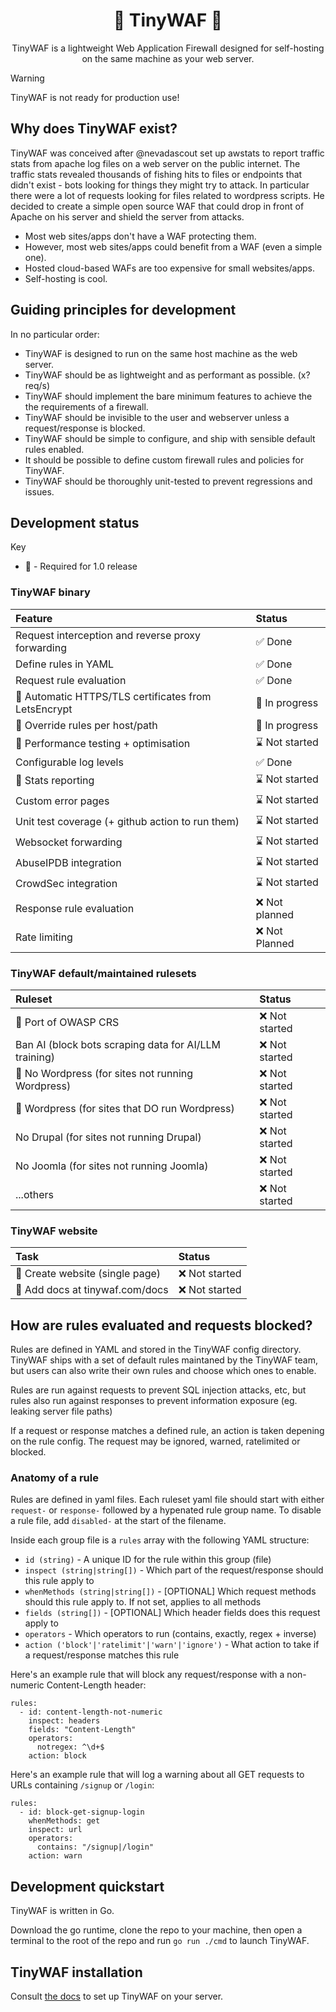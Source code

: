 <h1 align="center">🚧 TinyWAF 🚧</h1>

<p align="center">
TinyWAF is a lightweight Web Application Firewall designed for self-hosting on
the same machine as your web server.
</p>

> [!WARNING]
> TinyWAF is not ready for production use!


## Why does TinyWAF exist?

TinyWAF was conceived after @nevadascout set up awstats to report traffic stats
from apache log files on a web server on the public internet. The traffic stats
revealed thousands of fishing hits to files or endpoints that didn't exist - bots
looking for things they might try to attack. In particular there were a lot of
requests looking for files related to wordpress scripts. He decided to create a
simple open source WAF that could drop in front of Apache on his server and
shield the server from attacks.

* Most web sites/apps don't have a WAF protecting them.
* However, most web sites/apps could benefit from a WAF (even a simple one).
* Hosted cloud-based WAFs are too expensive for small websites/apps.
* Self-hosting is cool.


## Guiding principles for development

In no particular order:

* TinyWAF is designed to run on the same host machine as the web server.
* TinyWAF should be as lightweight and as performant as possible. (x? req/s)
* TinyWAF should implement the bare minimum features to achieve the the requirements of a firewall.
* TinyWAF should be invisible to the user and webserver unless a request/response is blocked.
* TinyWAF should be simple to configure, and ship with sensible default rules enabled.
* It should be possible to define custom firewall rules and policies for TinyWAF.
* TinyWAF should be thoroughly unit-tested to prevent regressions and issues.


## Development status

Key
* :large_orange_diamond: - Required for 1.0 release

### TinyWAF binary

|**Feature**|**Status**|
|:---|:---|
| Request interception and reverse proxy forwarding | :white_check_mark: Done |
| Define rules in YAML | :white_check_mark: Done |
| Request rule evaluation | :white_check_mark: Done |
| :large_orange_diamond: Automatic HTTPS/TLS certificates from LetsEncrypt | :construction: In progress |
| :large_orange_diamond: Override rules per host/path | :construction: In progress |
| :large_orange_diamond: Performance testing + optimisation | :hourglass: Not started |
| Configurable log levels | :white_check_mark: Done |
| :large_orange_diamond: Stats reporting | :hourglass: Not started | <!-- aggregate telemetry for marketing site -->
| Custom error pages | :hourglass: Not started |
| Unit test coverage (+ github action to run them) | :hourglass: Not started |
| Websocket forwarding | :hourglass: Not started | <!-- https://github.com/koding/websocketproxy -->
| AbuseIPDB integration | :hourglass: Not started |
| CrowdSec integration | :hourglass: Not started |
| Response rule evaluation | :x: Not planned |
| Rate limiting | :x: Not Planned |


### TinyWAF default/maintained rulesets

|**Ruleset**|**Status**|
|:---|:---|
| :large_orange_diamond: Port of OWASP CRS | :x: Not started |
| Ban AI (block bots scraping data for AI/LLM training) | :x: Not started |
| :large_orange_diamond: No Wordpress (for sites not running Wordpress) | :x: Not started |
| :large_orange_diamond: Wordpress (for sites that DO run Wordpress) | :x: Not started |
| No Drupal (for sites not running Drupal) | :x: Not started |
| No Joomla (for sites not running Joomla) | :x: Not started |
| ...others | :x: Not started |


### TinyWAF website

|**Task**|**Status**|
|:---|:---|
| :large_orange_diamond: Create website (single page) | :x: Not started |
| :large_orange_diamond: Add docs at tinywaf.com/docs | :x: Not started |


## How are rules evaluated and requests blocked?

<!-- @todo: move this whole section to docs site -->

Rules are defined in YAML and stored in the TinyWAF config directory. TinyWAF
ships with a set of default rules maintaned by the TinyWAF team, but users can
also write their own rules and choose which ones to enable.

Rules are run against requests to prevent SQL injection attacks, etc, but
rules also run against responses to prevent information exposure (eg. leaking
server file paths)

If a request or response matches a defined rule, an action is taken depening on
the rule config. The request may be ignored, warned, ratelimited or blocked.


### Anatomy of a rule

Rules are defined in yaml files. Each ruleset yaml file should start with either
`request-` or `response-` followed by a hypenated rule group name. To disable a
rule file, add `disabled-` at the start of the filename.

Inside each group file is a `rules` array with the following YAML structure:

* `id (string)` - A unique ID for the rule within this group (file)
* `inspect (string|string[])` - Which part of the request/response should this rule apply to
* `whenMethods (string|string[])` - [OPTIONAL] Which request methods should this rule apply to. If not set, applies to all methods
* `fields (string[])` - [OPTIONAL] Which header fields does this request apply to
* `operators` - Which operators to run (contains, exactly, regex + inverse)
* `action ('block'|'ratelimit'|'warn'|'ignore')` - What action to take if a request/response matches this rule

Here's an example rule that will block any request/response with a non-numeric
Content-Length header:

```
rules:
  - id: content-length-not-numeric
    inspect: headers
    fields: "Content-Length"
    operators:
      notregex: ^\d+$
    action: block
```

Here's an example rule that will log a warning about all GET requests to URLs
containing `/signup` or `/login`:

```
rules:
  - id: block-get-signup-login
    whenMethods: get
    inspect: url
    operators:
      contains: "/signup|/login"
    action: warn
```

## Development quickstart

TinyWAF is written in Go.

Download the go runtime, clone the repo to your machine, then open a terminal to
the root of the repo and run `go run ./cmd` to launch TinyWAF.


## TinyWAF installation

Consult [the docs](https://tinywaf.com/docs/) to set up TinyWAF on your server.
